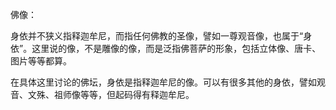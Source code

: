 佛像：

身依并不狭义指释迦牟尼，而指任何佛教的圣像，譬如一尊观音像，也属于“身依”。这里说的像，不是雕像的像，而是泛指佛菩萨的形象，包括立体像、唐卡、图片等等都算。

在具体这里讨论的佛坛，身依是指释迦牟尼的像。可以有很多其他的身依，譬如观音、文殊、祖师像等等，但起码得有释迦牟尼。
